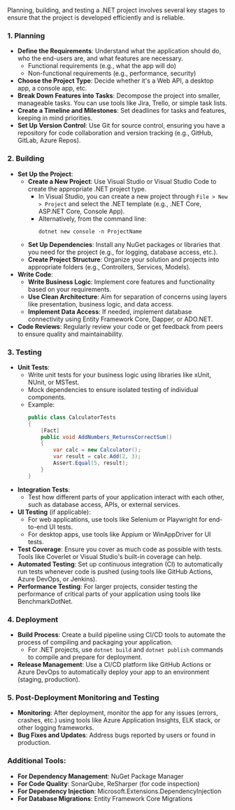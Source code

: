 Planning, building, and testing a .NET project involves several key stages to ensure that the project is developed efficiently and is reliable. 

### 1. **Planning**
   - **Define the Requirements**: Understand what the application should do, who the end-users are, and what features are necessary.
     - Functional requirements (e.g., what the app will do)
     - Non-functional requirements (e.g., performance, security)
   - **Choose the Project Type**: Decide whether it's a Web API, a desktop app, a console app, etc.
   - **Break Down Features into Tasks**: Decompose the project into smaller, manageable tasks. You can use tools like Jira, Trello, or simple task lists.
   - **Create a Timeline and Milestones**: Set deadlines for tasks and features, keeping in mind priorities.
   - **Set Up Version Control**: Use Git for source control, ensuring you have a repository for code collaboration and version tracking (e.g., GitHub, GitLab, Azure Repos).

### 2. **Building**
   - **Set Up the Project**:
     - **Create a New Project**: Use Visual Studio or Visual Studio Code to create the appropriate .NET project type.
       - In Visual Studio, you can create a new project through `File > New > Project` and select the .NET template (e.g., .NET Core, ASP.NET Core, Console App).
       - Alternatively, from the command line:  
         ```
         dotnet new console -n ProjectName
         ```
     - **Set Up Dependencies**: Install any NuGet packages or libraries that you need for the project (e.g., for logging, database access, etc.).
     - **Create Project Structure**: Organize your solution and projects into appropriate folders (e.g., Controllers, Services, Models).
   - **Write Code**:
     - **Write Business Logic**: Implement core features and functionality based on your requirements.
     - **Use Clean Architecture**: Aim for separation of concerns using layers like presentation, business logic, and data access.
     - **Implement Data Access**: If needed, implement database connectivity using Entity Framework Core, Dapper, or ADO.NET.
   - **Code Reviews**: Regularly review your code or get feedback from peers to ensure quality and maintainability.
   
### 3. **Testing**
   - **Unit Tests**:
     - Write unit tests for your business logic using libraries like xUnit, NUnit, or MSTest.
     - Mock dependencies to ensure isolated testing of individual components.
     - Example:
       ```csharp
       public class CalculatorTests
       {
           [Fact]
           public void AddNumbers_ReturnsCorrectSum()
           {
               var calc = new Calculator();
               var result = calc.Add(2, 3);
               Assert.Equal(5, result);
           }
       }
       ```
   - **Integration Tests**:
     - Test how different parts of your application interact with each other, such as database access, APIs, or external services.
   - **UI Testing** (if applicable):
     - For web applications, use tools like Selenium or Playwright for end-to-end UI tests.
     - For desktop apps, use tools like Appium or WinAppDriver for UI tests.
   - **Test Coverage**: Ensure you cover as much code as possible with tests. Tools like Coverlet or Visual Studio's built-in coverage can help.
   - **Automated Testing**: Set up continuous integration (CI) to automatically run tests whenever code is pushed (using tools like GitHub Actions, Azure DevOps, or Jenkins).
   - **Performance Testing**: For larger projects, consider testing the performance of critical parts of your application using tools like BenchmarkDotNet.

### 4. **Deployment**
   - **Build Process**: Create a build pipeline using CI/CD tools to automate the process of compiling and packaging your application.
     - For .NET projects, use `dotnet build` and `dotnet publish` commands to compile and prepare for deployment.
   - **Release Management**: Use a CI/CD platform like GitHub Actions or Azure DevOps to automatically deploy your app to an environment (staging, production).
   
### 5. **Post-Deployment Monitoring and Testing**
   - **Monitoring**: After deployment, monitor the app for any issues (errors, crashes, etc.) using tools like Azure Application Insights, ELK stack, or other logging frameworks.
   - **Bug Fixes and Updates**: Address bugs reported by users or found in production.

### Additional Tools:
   - **For Dependency Management**: NuGet Package Manager
   - **For Code Quality**: SonarQube, ReSharper (for code inspection)
   - **For Dependency Injection**: Microsoft.Extensions.DependencyInjection
   - **For Database Migrations**: Entity Framework Core Migrations

